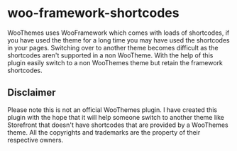 # woo-framework-shortcodes
WooThemes uses WooFramework which comes with loads of shortcodes, if you have used the theme for a long time you may have used the 
shortcodes in your pages. Switching over to another theme becomes difficult as the shortcodes aren't supported in a non WooTheme. 
With the help of this plugin easily switch to a non WooThemes theme but retain the framework shortcodes.

## Disclaimer
Please note this is not an official WooThemes plugin. I have created this plugin
with the hope that it will help someone switch to another theme like Storefront that doesn't
have shortcodes that are provided by a WooThemes theme. All the copyrights and
trademarks are the property of their respective owners.
